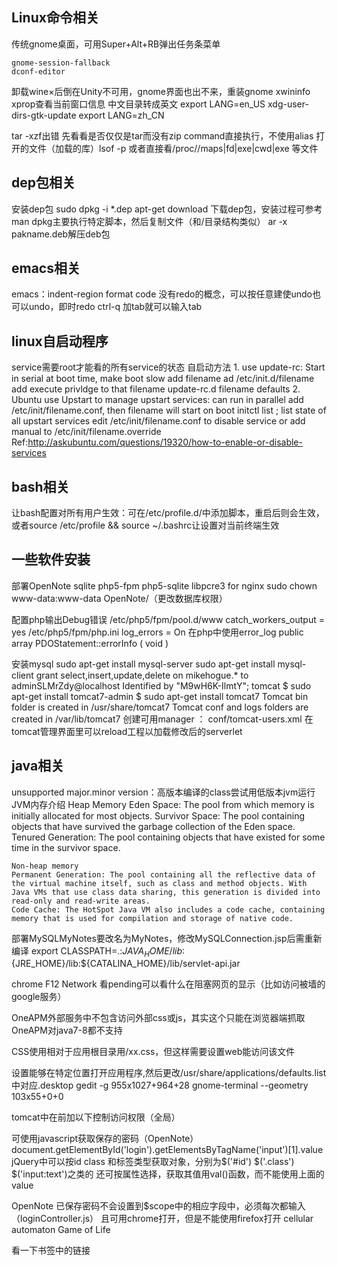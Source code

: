 ## Linux命令相关

传统gnome桌面，可用Super+Alt+RB弹出任务条菜单

    gnome-session-fallback
    dconf-editor

卸载wine×后倒在Unity不可用，gnome界面也出不来，重装gnome
xwininfo xprop查看当前窗口信息
中文目录转成英文
    export LANG=en_US
    xdg-user-dirs-gtk-update
    export LANG=zh_CN

tar -xzf出错 先看看是否仅仅是tar而没有zip
command直接执行，不使用alias
打开的文件（加载的库）lsof -p <pid> 或者直接看/proc/<pid>/maps|fd|exe|cwd|exe 等文件

## dep包相关
安装dep包 sudo dpkg -i *.dep
apt-get download 下载dep包，安装过程可参考man dpkg主要执行特定脚本，然后复制文件（和/目录结构类似）
ar -x pakname.deb解压deb包

## emacs相关
emacs：indent-region format code
    没有redo的概念，可以按任意建使undo也可以undo，即时redo
    ctrl-q 加tab就可以输入tab

## linux自启动程序
service需要root才能看的所有service的状态
自启动方法
    1. use update-rc: Start in serial at boot time, make boot slow
    add filename ad /etc/init.d/filename
    add execute privldge to that filename
    update-rc.d filename defaults
    2. Ubuntu use Upstart to manage upstart services: can run in parallel
    add /etc/init/filename.conf, then filename will start on boot
    initctl list ; list state of all upstart services
    edit /etc/init/filename.conf to disable service or add manual to /etc/init/filename.override
Ref:http://askubuntu.com/questions/19320/how-to-enable-or-disable-services

## bash相关
让bash配置对所有用户生效：可在/etc/profile.d/中添加脚本，重启后则会生效，或者source /etc/profile && source ~/.bashrc让设置对当前终端生效

## 一些软件安装
部署OpenNote
    sqlite
    php5-fpm
    php5-sqlite
    libpcre3 for nginx
    sudo chown www-data:www-data OpenNote/（更改数据库权限）

配置php输出Debug错误
    /etc/php5/fpm/pool.d/www
    catch_workers_output = yes
    /etc/php5/fpm/php.ini
    log_errors = On
    在php中使用error_log
    public array PDOStatement::errorInfo ( void )

安装mysql
	sudo apt-get install mysql-server
	sudo apt-get install mysql-client
	grant select,insert,update,delete on mikehogue.* to adminSLMrZdy@localhost Identified by "M9wH6K-IlmtY";
tomcat
	$ sudo apt-get install tomcat7-admin
	$ sudo apt-get install tomcat7
	Tomcat bin folder is created in /usr/share/tomcat7
	Tomcat conf and logs folders are created in /var/lib/tomcat7
	创建可用manager ： conf/tomcat-users.xml
	 <user username="admin" password="admin" roles="admin-gui,manager-gui"/>
	在tomcat管理界面里可以reload工程以加载修改后的serverlet

## java相关
unsupported major.minor version：高版本编译的class尝试用低版本jvm运行
JVM内存介绍
	Heap Memory
	Eden Space: The pool from which memory is initially allocated for most objects.
	Survivor Space: The pool containing objects that have survived the garbage collection of the Eden space.
	Tenured Generation: The pool containing objects that have existed for some time in the survivor space.

	Non-heap memory
	Permanent Generation: The pool containing all the reflective data of the virtual machine itself, such as class and method objects. With Java VMs that use class data sharing, this generation is divided into read-only and read-write areas.
	Code Cache: The HotSpot Java VM also includes a code cache, containing memory that is used for compilation and storage of native code.

部署MySQLMyNotes要改名为MyNotes，修改MySQLConnection.jsp后需重新编译
export CLASSPATH=.:${JAVA_HOME}/lib:${JRE_HOME}/lib:${CATALINA_HOME}/lib/servlet-api.jar


chrome F12 Network 看pending可以看什么在阻塞网页的显示（比如访问被墙的google服务）

OneAPM外部服务中不包含访问外部css或js，其实这个只能在浏览器端抓取
OneAPM对java7-8都不支持

CSS使用相对于应用根目录用/xx.css，但这样需要设置web能访问该文件

设置能够在特定位置打开应用程序,然后更改/usr/share/applications/defaults.list中对应.desktop
	gedit -g 955x1027+964+28
	gnome-terminal --geometry 103x55+0+0


tomcat中在</Host>前加以下控制访问权限（全局）
	<Valve className="org.apache.catalina.valves.RemoteAddrValve" allow="192.168.1.10" deny=""/>
	<Valve className="org.apache.catalina.valves.RemoteHostValve" allow="abc.com" deny=""/>

可使用javascript获取保存的密码（OpenNote）
document.getElementById('login').getElementsByTagName('input')[1].value
jQuery中可以按id class 和标签类型获取对象，分别为$('#id') $('.class') $('input:text')之类的
还可按属性选择，获取其值用val()函数，而不能使用上面的value

OpenNote 已保存密码不会设置到$scope中的相应字段中，必须每次都输入（loginController.js）
且可用chrome打开，但是不能使用firefox打开
cellular automaton Game of Life

看一下书签中的链接

